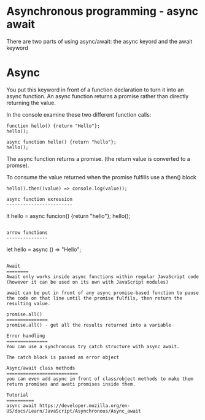 Asynchronous programming - async await
=======================================

There are two parts of using async/await: the async keyord and the await keyword

Async
======
You put this keyword in front of a function declaration to turn it into an async function. 
An async function returns a promise rather than directly returning the value.

In the console examine these two different function calls:

```
function hello() {return "Hello"};
hello();
```

```
async function hello() {return "hello"};
hello();
```

The async function returns a promise. (the return value is converted to a promse).

To consume the value returned when the promise fulfills use a then() block

```
hello().then((value) => console.log(value));

async function exression
------------------------

```
lt hello = async funcion() {return "hello"};
hello();
```

arrow functions
---------------
```
let hello = async () => "Hello";
```

Await
========
Await only works inside async functions within regular JavaScript code (however it can be used on its own with JavaScript modules)

await can be put in front of any async promise-based function to pause the code on that line until the promise fulfils, then return the resulting value.

promise.all()
===============
promise.all() - get all the results returned into a variable

Error handling
===============
You can use a synchronous try catch structure with async await.

The catch block is passed an error object 

Async/await class methods
==========================
you can even add async in front of class/object methods to make them return promises and awati promises inside them.

Tutorial
==========
async await https://developer.mozilla.org/en-US/docs/Learn/JavaScript/Asynchronous/Async_await 
